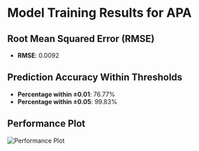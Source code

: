 # Model Training Results for APA

## Root Mean Squared Error (RMSE)
- **RMSE**: 0.0092

## Prediction Accuracy Within Thresholds
- **Percentage within ±0.01**: 76.77%
- **Percentage within ±0.05**: 99.83%

## Performance Plot
![Performance Plot](../imgs/APA.png)

